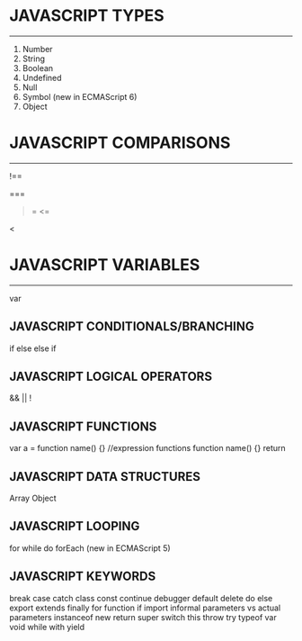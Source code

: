 # JAVASCRIPT TYPES

-----------------

1. Number
2. String
3. Boolean
4. Undefined
5. Null
6. Symbol (new in ECMAScript 6)
7. Object

# JAVASCRIPT COMPARISONS

-----------------

!==

===

>=
<=
>
<

# JAVASCRIPT VARIABLES

-----------------

var
<!-- let (new in ECMAScript 6)-->  
<!-- const (new in ECMAScript 6)-->

JAVASCRIPT CONDITIONALS/BRANCHING
-----------------
if
else
else if
<!-- ternary operator -->
<!-- switch -->


JAVASCRIPT LOGICAL OPERATORS
-----------------
&&
||
!

JAVASCRIPT FUNCTIONS
-----------------
var a = function name() {} //expression functions
function name() {}
return
<!-- () => (new in ECMAScript 6) -->

JAVASCRIPT DATA STRUCTURES
-----------------
Array
Object

JAVASCRIPT LOOPING
-----------------
for
while
do 
forEach (new in ECMAScript 5) 


JAVASCRIPT KEYWORDS
-----------------
break
case
catch
class
const
continue
debugger
default
delete
do
else
export
extends
finally
for
function
if
import
informal parameters vs actual parameters
instanceof
new
return
super
switch
this
throw
try
typeof
var
void
while
with
yield
